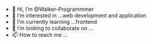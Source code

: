 - 👋 Hi, I’m @Walker-Programmmer
- 👀 I’m interested in ...web development and application
- 🌱 I’m currently learning ...frontend
- 💞️ I’m looking to collaborate on ...
- 📫 How to reach me ...

<!---
Walker-Programmmer/Walker-Programmmer is a ✨ special ✨ repository because its `README.md` (this file) appears on your GitHub profile.
You can click the Preview link to take a look at your changes.
--->
